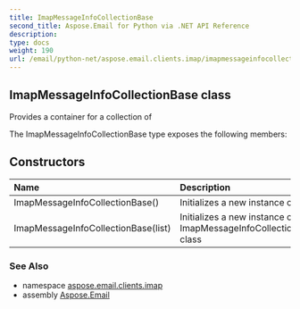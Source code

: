 ```yaml
---
title: ImapMessageInfoCollectionBase
second_title: Aspose.Email for Python via .NET API Reference
description: 
type: docs
weight: 190
url: /email/python-net/aspose.email.clients.imap/imapmessageinfocollectionbase/
---
```


## ImapMessageInfoCollectionBase class

Provides a container for a collection of

The ImapMessageInfoCollectionBase type exposes the following members:
## Constructors
| Name | Description |
| :- | :- |
|ImapMessageInfoCollectionBase()|Initializes a new instance of the|
|ImapMessageInfoCollectionBase(list)|Initializes a new instance of the ImapMessageInfoCollectionBase class|

### See Also

* namespace [aspose.email.clients.imap](/email/python-net/aspose.email.clients.imap/)
* assembly [Aspose.Email](/slides/python-net/)


